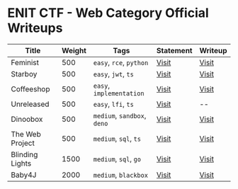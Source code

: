 # ENIT CTF - Web Category Official Writeups


| Title | Weight | Tags | Statement | Writeup |
|---|---|---|---|---|
| Feminist | 500 | `easy`, `rce`, `python`  | [Visit](Feminist/README.md) | [Visit](Feminist/Writeup.md) |
| Starboy | 500 | `easy`, `jwt`, `ts`  | [Visit](Starboy/README.md) | [Visit](Starboy/Writeup.md) |
| Coffeeshop | 500 | `easy`, `implementation`  | [Visit](Coffeeshop/README.md) | [Visit](Coffeeshop/Writeup.md) |
| Unreleased | 500 | `easy`, `lfi`, `ts`  | [Visit](Unreleased/README.md) | -- |
| Dinoobox | 500 | `medium`, `sandbox`, `deno`  | [Visit](Dinoobox/README.md) | [Visit](Dinoobox/Writeup.md) |
| The Web Project | 500 | `medium`, `sql`, `ts`  | [Visit](The-Web-Project/README.md) | [Visit](The-Web-Project/Writeup.md) |
| Blinding Lights | 1500 | `medium`, `sql`, `go`  | [Visit](Blinding-Lights/README.md) | [Visit](Blinding-Lights/Writeup.md) |
| Baby4J | 2000 | `medium`, `blackbox`  | [Visit](Baby4J/README.md) | [Visit](Baby4J/Writeup.md) |